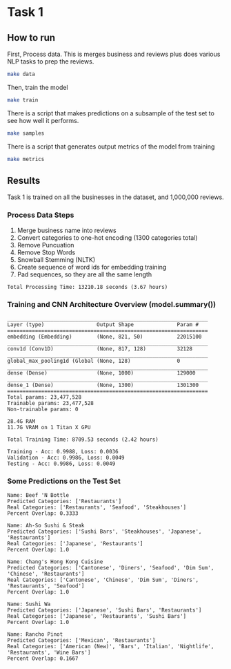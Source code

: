 # Task 1

## How to run
First, Process data. This is merges business and reviews plus does various NLP tasks to prep the reviews.
```bash
make data
```

Then, train the model
```bash
make train
```

There is a script that makes predictions on a subsample of the test set to see how well it performs.
```bash
make samples
```

There is a script that generates output metrics of the model from training
```bash
make metrics
```

## Results

Task 1 is trained on all the businesses in the dataset, and 1,000,000 reviews. 

### Process Data Steps

1. Merge business name into reviews
2. Convert categories to one-hot encoding (1300 categories total)
3. Remove Puncuation
4. Remove Stop Words
5. Snowball Stemming (NLTK)
6. Create sequence of word ids for embedding training
7. Pad sequences, so they are all the same length

```
Total Processing Time: 13210.18 seconds (3.67 hours)
```

### Training and CNN Architecture Overview (model.summary())
```
_________________________________________________________________
Layer (type)                 Output Shape              Param #
=================================================================
embedding (Embedding)        (None, 821, 50)           22015100
_________________________________________________________________
conv1d (Conv1D)              (None, 817, 128)          32128
_________________________________________________________________
global_max_pooling1d (Global (None, 128)               0
_________________________________________________________________
dense (Dense)                (None, 1000)              129000
_________________________________________________________________
dense_1 (Dense)              (None, 1300)              1301300
=================================================================
Total params: 23,477,528
Trainable params: 23,477,528
Non-trainable params: 0
```

```
28.4G RAM
11.7G VRAM on 1 Titan X GPU
```

```
Total Training Time: 8709.53 seconds (2.42 hours)
```

```
Training - Acc: 0.9988, Loss: 0.0036
Validation - Acc: 0.9986, Loss: 0.0049
Testing - Acc: 0.9986, Loss: 0.0049
```

### Some Predictions on the Test Set
```
Name: Beef 'N Bottle
Predicted Categories: ['Restaurants']
Real Categories: ['Restaurants', 'Seafood', 'Steakhouses']
Percent Overlap: 0.3333

Name: Ah-So Sushi & Steak
Predicted Categories: ['Sushi Bars', 'Steakhouses', 'Japanese', 'Restaurants']
Real Categories: ['Japanese', 'Restaurants']
Percent Overlap: 1.0

Name: Chang's Hong Kong Cuisine
Predicted Categories: ['Cantonese', 'Diners', 'Seafood', 'Dim Sum', 'Chinese', 'Restaurants']
Real Categories: ['Cantonese', 'Chinese', 'Dim Sum', 'Diners', 'Restaurants', 'Seafood']
Percent Overlap: 1.0

Name: Sushi Wa
Predicted Categories: ['Japanese', 'Sushi Bars', 'Restaurants']
Real Categories: ['Japanese', 'Restaurants', 'Sushi Bars']
Percent Overlap: 1.0

Name: Rancho Pinot
Predicted Categories: ['Mexican', 'Restaurants']
Real Categories: ['American (New)', 'Bars', 'Italian', 'Nightlife', 'Restaurants', 'Wine Bars']
Percent Overlap: 0.1667
```
